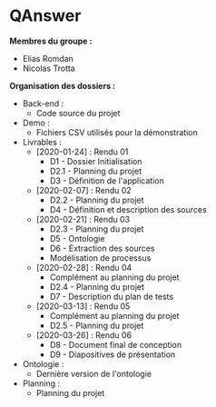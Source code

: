 # QAnswer

**Membres du groupe :**
* Elias Romdan
* Nicolas Trotta

**Organisation des dossiers :**
* Back-end :
	* Code source du projet
* Demo :
	* Fichiers CSV utilisés pour la démonstration
* Livrables :
	* [2020-01-24] : Rendu 01
		* D1 - Dossier Initialisation
		* D2.1 - Planning du projet
		* D3 - Définition de l'application
	* [2020-02-07] : Rendu 02
		* D2.2 - Planning du projet
		* D4 - Définition et description des sources
	* [2020-02-21] : Rendu 03
		* D2.3 - Planning du projet
		* D5 - Ontologie
		* D6 - Extraction des sources
		* Modélisation de processus
	* [2020-02-28] : Rendu 04
		* Complément au planning du projet
		* D2.4 - Planning du projet
		* D7 - Description du plan de tests
	* [2020-03-13] : Rendu 05
		* Complément au planning du projet
		* D2.5 - Planning du projet
	* [2020-03-26] : Rendu 06
		* D8 - Document final de conception
		* D9 - Diapositives de présentation
* Ontologie :
	* Dernière version de l'ontologie
* Planning :
	* Planning du projet